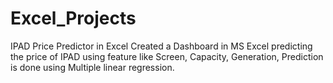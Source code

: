 # Excel_Projects
IPAD Price Predictor in Excel
Created a Dashboard in MS Excel predicting the price of IPAD using
feature like Screen, Capacity, Generation, Prediction is done using
Multiple linear regression.
